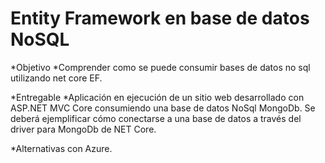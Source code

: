 # Entity Framework en base de datos NoSQL

*Objetivo
*Comprender como se puede consumir bases de datos no sql utilizando net core EF.

*Entregable
*Aplicación en ejecución de un sitio web desarrollado con ASP.NET MVC Core consumiendo
una base de datos NoSql MongoDb. Se deberá ejemplificar cómo conectarse a una base de
datos a través del driver para MongoDb de NET Core.

*Alternativas con Azure.
